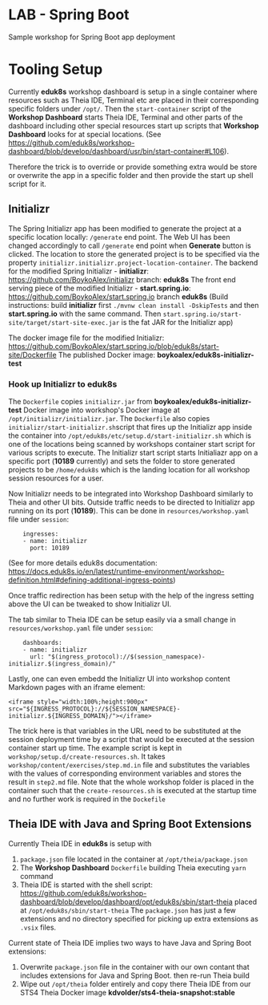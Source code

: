 LAB - Spring Boot 
=====================
Sample workshop for Spring Boot app deployment

# Tooling Setup
Currently **eduk8s** workshop dashboard is setup in a single container where resources such as Theia IDE, Terminal etc are placed in their corresponding specific folders under `/opt/`. Then the `start-container` script of the **Workshop Dashboard** starts Theia IDE, Terminal and other parts of the dashboard including other special resources start up scripts that **Workshop Dashboard** looks for at special locations. (See https://github.com/eduk8s/workshop-dashboard/blob/develop/dashboard/usr/bin/start-container#L106).

Therefore the trick is to override or provide something extra would be store or overwrite the app in a specific folder and then provide the start up shell script for it.

## Initializr
The Spring Initializr app has been modified to generate the project at a specific location locally: `/generate` end point. The Web UI has been changed accordingly to call `/generate` end point when **Generate** button is clicked. The location to store the generated project is to be specified via the property `initializr.initializr.project-location-container`.
The backend for the modified Spring Initializr - **initializr**: https://github.com/BoykoAlex/initializr branch: **eduk8s**
The front end serving piece of the modified Initializr - **start.spring.io**: https://github.com/BoykoAlex/start.spring.io branch **eduk8s**
(Build instructions: build **initializr** first `./mvnw clean install -DskipTests` and then **start.spring.io** with the same command. Then `start.spring.io/start-site/target/start-site-exec.jar` is the fat JAR for the Initializr app)

The docker image file for the modified Initializr: https://github.com/BoykoAlex/start.spring.io/blob/eduk8s/start-site/Dockerfile
The published Docker image: **boykoalex/eduk8s-initializr-test**

### Hook up Initializr to eduk8s
The `Dockerfile` copies `initializr.jar` from **boykoalex/eduk8s-initializr-test** Docker image into workshop's Docker image at `/opt/initializr/initializr.jar`. The `Dockerfile` also copies `initializr/start-initializr.sh`script that fires up the Initializr app inside the container into `/opt/eduk8s/etc/setup.d/start-initializr.sh` which is one of the locations being scanned by workshops container start script for various scripts to execute. The Initializr start script starts Initialiazr app on a specific port (**10189** currently) and sets the folder to store generated projects to be `/home/eduk8s` which is the landing location for all workshop session resources for a user.

Now Initializr needs to be integrated into Workshop Dashboard similarly to Theia and other UI bits. Outside traffic needs to be directed to Initializr app running on its port (**10189**). This can be done in `resources/workshop.yaml` file under `session`:
```
    ingresses:
    - name: initializr
      port: 10189
```
(See for more details eduk8s documentation: https://docs.eduk8s.io/en/latest/runtime-environment/workshop-definition.html#defining-additional-ingress-points)

Once traffic redirection has been setup with the help of the ingress setting above the UI can be tweaked to show Initializr UI.

The tab similar to Theia IDE can be setup easily via a small change in `resources/workshop.yaml` file under `session`:
```
    dashboards:
    - name: initializr
      url: "$(ingress_protocol)://$(session_namespace)-initializr.$(ingress_domain)/"      

```

Lastly, one can even embedd the Initializr UI into workshop content Markdown pages with an iframe element:
```
<iframe style="width:100%;height:900px" src="${INGRESS_PROTOCOL}://${SESSION_NAMESPACE}-initializr.${INGRESS_DOMAIN}/"></iframe>

```
The trick here is that variables in the URL need to be substituted at the session deployment time by a script that would be executed at the session container start up time. The example script is kept in `workshop/setup.d/create-resources.sh`. It takes `workshop/content/exercises/step.md.in` file and substitutes the variables with the values of corresponding environment variables and stores the result in `step2.md` file. Note that the whole workshop folder is placed in the container such that the `create-resources.sh` is executed at the startup time and no further work is required in the `Dockefile`

## Theia IDE with Java and Spring Boot Extensions
Currently Theia IDE in **eduk8s** is setup with 
1. `package.json` file located in the container at `/opt/theia/package.json`
2. The **Workshop Dashboard** `Dockerfile` building Theia executing `yarn` command
3. Theia IDE is started with the shell script: https://github.com/eduk8s/workshop-dashboard/blob/develop/dashboard/opt/eduk8s/sbin/start-theia placed at `/opt/eduk8s/sbin/start-theia`
The `package.json` has just a few extensions and no directory specified for picking up extra extensions as `.vsix` files.

Current state of Theia IDE implies two ways to have Java and Spring Boot extensions:
1. Overwrite `package.json` file in the container with our own contant that includes extensions for Java and Spring Boot. then re-run Theia build
2. Wipe out `/opt/theia` folder entirely and copy there Theia IDE from our STS4 Theia Docker image **kdvolder/sts4-theia-snapshot:stable**

